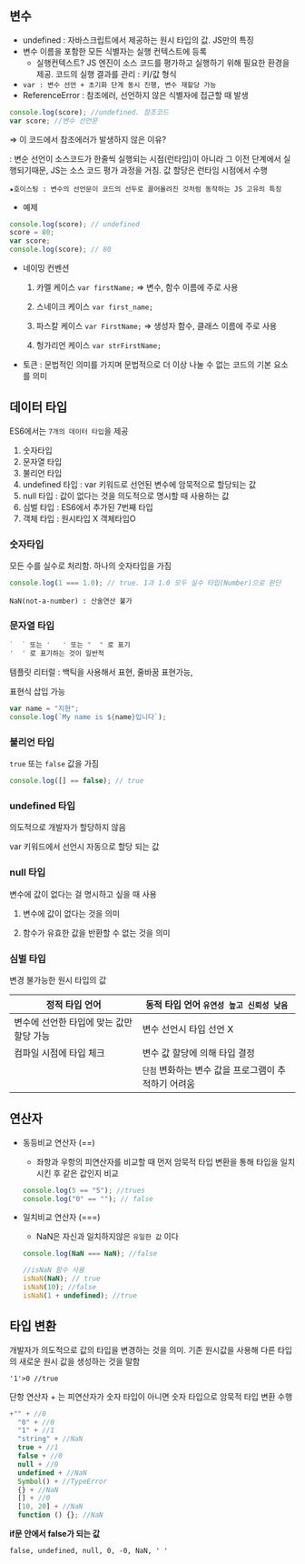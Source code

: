 ## 변수

- undefined : 자바스크립트에서 제공하는 원시 타입의 값. JS만의 특징
- 변수 이름을 포함한 모든 식별자는 실행 컨텍스트에 등록
  - 실행컨텍스트? JS 엔진이 소스 코드를 평가하고 실행하기 위해 필요한 환경을 제공. 코드의 실행 결과를 관리 : 키/값 형식
- `var : 변수 선언 + 초기화 단계 동시 진행, 변수 재할당 가능`
- ReferenceError : 참조에러, 선언하지 않은 식별자에 접근할 때 발생

```jsx
console.log(score); //undefined. 참조코드
var score; //변수 선언문
```

⇒ 이 코드에서 참조에러가 발생하지 않은 이유?

: 변순 선언이 소스코드가 한줄씩 실행되는 시점(런타임)이 아니라 그 이전 단계에서 실행되기때문, JS는 소스 코드 평가 과정을 거침. 값 할당은 런타임 시점에서 수행

`★호이스팅 : 변수의 선언문이 코드의 선두로 끌어올려진 것처럼 동작하는 JS 고유의 특징`

- 예제

```jsx
console.log(score); // undefined
score = 80;
var score;
console.log(score); // 80
```

- 네이밍 컨벤션

  1. 카멜 케이스 `var firstName;` ⇒ 변수, 함수 이름에 주로 사용

  2. 스네이크 케이스 `var first_name;`

  3. 파스칼 케이스 `var FirstName;` ⇒ 생성자 함수, 클래스 이름에 주로 사용

  4. 헝가리언 케이스 `var strFirstName;`

- 토큰 : 문법적인 의미를 가지며 문법적으로 더 이상 나눌 수 없는 코드의 기본 요소를 의미

## 데이터 타입

ES6에서는 `7개의 데이터 타입`을 제공

1. 숫자타입
2. 문자열 타입
3. 불리언 타입
4. undefined 타입 : var 키워드로 선언된 변수에 암묵적으로 할당되는 값
5. null 타입 : 값이 없다는 것을 의도적으로 명시할 때 사용하는 값
6. 심벌 타입 : ES6에서 추가된 7번째 타입
7. 객체 타입 : 원시타입 X 객체타입O

### 숫자타입

모든 수를 실수로 처리함. 하나의 숫자타입을 가짐

```jsx
console.log(1 === 1.0); // true. 1과 1.0 모두 실수 타입(Number)으로 판단
```

`NaN(not-a-number) : 산술연산 불가`

### 문자열 타입

```jsx
`  ` 또는 '   ' 또는 "  " 로 표기
'  ' 로 표기하는 것이 일반적
```

템플릿 리터럴 : 백틱을 사용해서 표현, 줄바꿈 표현가능,

표현식 삽입 가능

```jsx
var name = "지현";
console.log(`My name is ${name}입니다`);
```

### 불리언 타입

`true` 또는 `false` 값을 가짐

```jsx
console.log([] == false); // true
```

### undefined 타입

의도적으로 개발자가 할당하지 않음

var 키워드에서 선언시 자동으로 할당 되는 값

### null 타입

변수에 값이 없다는 걸 명시하고 싶을 때 사용

1. 변수에 값이 없다는 것을 의미

2. 함수가 유효한 값을 반환할 수 없는 것을 의미

### 심벌 타입

변경 불가능한 원시 타입의 값

| 정적 타입 언어                           | 동적 타입 언어 `유연성 높고 신뢰성 낮음`             |
| ---------------------------------------- | ---------------------------------------------------- |
| 변수에 선언한 타입에 맞는 값만 할당 가능 | 변수 선언시 타입 선언 X                              |
| 컴파일 시점에 타입 체크                  | 변수 값 할당에 의해 타입 결정                        |
|                                          | `단점` 변화하는 변수 값을 프로그램이 추적하기 어려움 |

## 연산자

- 동등비교 연산자 (==)
  - 좌항과 우항의 피연산자를 비교할 때 먼저 암묵적 타입 변환을 통해 타입을 일치시킨 후 같은 값인지 비교
  ```jsx
  console.log(5 == "5"); //trues
  console.log("0" == ""); // false
  ```
- 일치비교 연산자 (===)

  - NaN은 자신과 일치하지않은 `유일한 값` 이다

  ```jsx
  console.log(NaN === NaN); //false

  //isNaN 함수 사용
  isNaN(NaN); // true
  isNaN(10); //false
  isNaN(1 + undefined); //true
  ```

## 타입 변환

개발자가 의도적으로 값의 타입을 변경하는 것을 의미. 기존 원시값을 사용해 다른 타입의 새로운 원시 값을 생성하는 것을 말함

`'1'>0 //true`

단항 연산자 + 는 피연산자가 숫자 타입이 아니면 숫자 타입으로 암묵적 타입 변환 수행

```jsx
+"" + //0
  "0" + //0
  "1" + //1
  "string" + //NaN
  true + //1
  false + //0
  null + //0
  undefined + //NaN
  Symbol() + //TypeError
  {} + //NaN
  [] + //0
  [10, 20] + //NaN
  function () {}; //NaN
```

**if문 안에서 false가 되는 값**

`false, undefined, null, 0, -0, NaN, ' '`
